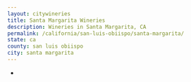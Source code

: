 ```yaml
---
layout: citywineries
title: Santa Margarita Wineries
description: Wineries in Santa Margarita, CA
permalink: /california/san-luis-obiispo/santa-margarita/
state: ca
county: san luis obiispo
city: santa margarita
---
```

-
